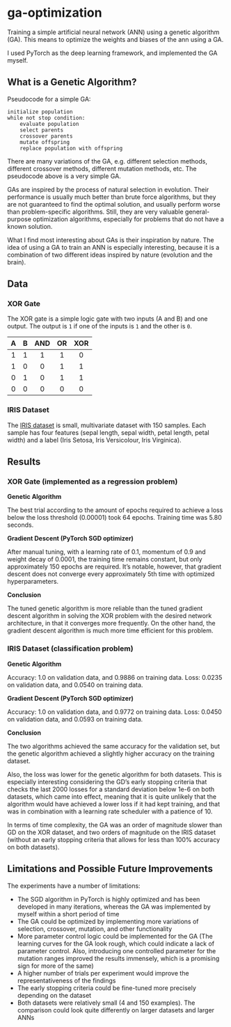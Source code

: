 # ga-optimization

Training a simple artificial neural network (ANN) using a genetic algorithm (GA). This means to optimize the weights and biases of the ann using a GA.

I used PyTorch as the deep learning framework, and implemented the GA myself.

## What is a Genetic Algorithm?

Pseudocode for a simple GA:

```
initialize population
while not stop condition:
    evaluate population
    select parents
    crossover parents
    mutate offspring
    replace population with offspring
```

There are many variations of the GA, e.g. different selection methods, different crossover methods, different mutation methods, etc. The pseudocode above is a very simple GA.

GAs are inspired by the process of natural selection in evolution. Their performance is usually much better than brute force algorithms, but they are not guaranteed to find the optimal solution, and usually perform worse than problem-specific algorithms. Still, they are very valuable general-purpose optimization algorithms, especially for problems that do not have a known solution.

What I find most interesting about GAs is their inspiration by nature. The idea of using a GA to train an ANN is especially interesting, because it is a combination of two different ideas inspired by nature (evolution and the brain).

## Data

### XOR Gate

The XOR gate is a simple logic gate with two inputs (A and B) and one output. The output is `1` if one of the inputs is `1` and the other is `0`.

|  A  |  B  | AND | OR  | XOR |
| :-: | :-: | :-: | :-: | :-: |
|  1  |  1  |  1  |  1  |  0  |
|  1  |  0  |  0  |  1  |  1  |
|  0  |  1  |  0  |  1  |  1  |
|  0  |  0  |  0  |  0  |  0  |

### IRIS Dataset

The [IRIS dataset](https://archive.ics.uci.edu/ml/datasets/iris) is small, multivariate dataset with 150 samples. Each sample has four features (sepal length, sepal width, petal length, petal width) and a label (Iris Setosa, Iris Versicolour, Iris Virginica).

## Results

### XOR Gate (implemented as a regression problem)

**Genetic Algorithm**

The best trial according to the amount of epochs required to achieve a loss below the loss threshold (0.00001) took 64 epochs. Training time was 5.80 seconds.

**Gradient Descent (PyTorch SGD optimizer)**

After manual tuning, with a learning rate of 0.1, momentum of 0.9 and weight decay of 0.0001, the training time remains constant, but only approximately 150 epochs are required.
It’s notable, however, that gradient descent does not converge every approximately 5th time with optimized hyperparameters.

**Conclusion**

The tuned genetic algorithm is more reliable than the tuned gradient descent algorithm in solving the XOR problem with the desired network architecture, in that it converges more frequently. On the other hand, the gradient descent algorithm is much more time efficient for this problem.

### IRIS Dataset (classification problem)

**Genetic Algorithm**

Accuracy: 1.0 on validation data, and 0.9886 on training data.
Loss: 0.0235 on validation data, and 0.0540 on training data.

**Gradient Descent (PyTorch SGD optimizer)**

Accuracy: 1.0 on validation data, and 0.9772 on training data.
Loss: 0.0450 on validation data, and 0.0593 on training data.

**Conclusion**

The two algorithms achieved the same accuracy for the validation set, but the genetic algorithm achieved a slightly higher accuracy on the training dataset.

Also, the loss was lower for the genetic algorithm for both datasets. This is especially interesting considering the GD’s early stopping criteria that checks the last 2000 losses for a standard deviation below 1e-6 on both datasets, which came into effect, meaning that it is quite unlikely that the algorithm would have achieved a lower loss if it had kept training, and that was in combination with a learning rate scheduler with a patience of 10.

In terms of time complexity, the GA was an order of magnitude slower than GD on the XOR dataset, and two orders of magnitude on the IRIS dataset (without an early stopping criteria that allows for less than 100% accuracy on both datasets).

## Limitations and Possible Future Improvements

The experiments have a number of limitations:

- The SGD algorithm in PyTorch is highly optimized and has been developed in many
  iterations, whereas the GA was implemented by myself within a short period of time
- The GA could be optimized by implementing more variations of selection, crossover,
  mutation, and other functionality
- More parameter control logic could be implemented for the GA (The learning curves
  for the GA look rough, which could indicate a lack of parameter control. Also, introducing one controlled parameter for the mutation ranges improved the results immensely, which is a promising sign for more of the same)
- A higher number of trials per experiment would improve the representativeness of the findings
- The early stopping criteria could be fine-tuned more precisely depending on the dataset
- Both datasets were relatively small (4 and 150 examples). The comparison could look quite differently on larger datasets and larger ANNs
